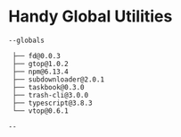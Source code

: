 # Handy Global Utilities

```
--globals

 ├── fd@0.0.3
 ├── gtop@1.0.2
 ├── npm@6.13.4
 ├── subdownloader@2.0.1
 ├── taskbook@0.3.0
 ├── trash-cli@3.0.0
 ├── typescript@3.8.3
 └── vtop@0.6.1

--
```
